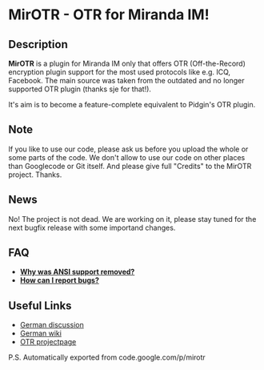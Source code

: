 # MirOTR - OTR for Miranda IM! #

## Description ##
**MirOTR** is a plugin for Miranda IM only that offers OTR (Off-the-Record) encryption plugin support for the most used protocols like e.g. ICQ, Facebook. The main source was taken from the outdated and no longer supported OTR plugin (thanks sje for that!).

It's aim is to become a feature-complete equivalent to Pidgin's OTR plugin.

## Note ##
If you like to use our code, please ask us before you upload the whole or some parts of the code. We don't allow to use our code on other places than Googlecode or Git itself. And please give full "Credits" to the MirOTR project. Thanks.

## News ##
No! The project is not dead. We are working on it, please stay tuned for the next bugfix release with some importand changes.

## FAQ ##
  * **[Why was ANSI support removed?](MirOTR.md)**
  * **[How can I report bugs?](Bugreport.md)**

## Useful Links ##
  * [German discussion](http://forum.miranda-im.de/index.php?topic=13575.0)
  * [German wiki](http://miranda-im.de/mediawiki/index.php?title=Plugin:MirOTR)
  * [OTR projectpage](http://www.cypherpunks.ca/otr/)

P.S. Automatically exported from code.google.com/p/mirotr
